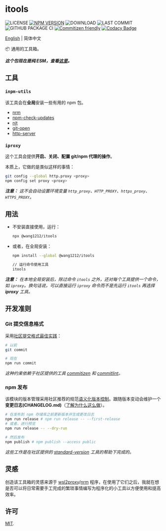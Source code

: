 # itools

<!-- ![MINZIPPED SIZE](https://badgen.net/bundlephobia/minzip/@wang1212/itools) -->

![LICENSE](https://badgen.net/github/license/wang1212/itools)
[![NPM VERSION](https://badgen.net/npm/v/@wang1212/itools)](https://www.npmjs.com/package/@wang1212/itools)
![DOWNLOAD](https://badgen.net/npm/dt/@wang1212/itools)
![LAST COMMIT](https://badgen.net/github/last-commit/wang1212/itools)
![GITHUB PACKAGE CI](https://img.shields.io/github/workflow/status/wang1212/itools/Node.js%20Package?label=ci/package%20publish)
[![Commitizen friendly](https://img.shields.io/badge/commitizen-friendly-brightgreen.svg)](http://commitizen.github.io/cz-cli/)
[![Codacy Badge](https://app.codacy.com/project/badge/Grade/01b1a8e4cbad48e4a9c401060122dec7)](https://www.codacy.com/gh/wang1212/itools/dashboard?utm_source=github.com&utm_medium=referral&utm_content=wang1212/itools&utm_campaign=Badge_Grade)

[English](./README.md) | 简体中文

:package: 通用的工具箱。

_**这个包现在是纯 ESM，查看[这里](https://gist.github.com/sindresorhus/a39789f98801d908bbc7ff3ecc99d99c)。**_

## 工具

### `inpm-utils`

该工具会在**全局**安装一些有用的 npm 包。

- [nrm](https://www.npmjs.com/package/nrm)
- [npm-check-updates](https://www.npmjs.com/package/npm-check-updates)
- [njt](https://njt.vercel.app/)
- [git-open](https://www.npmjs.com/package/git-open)
- [http-server](https://www.npmjs.com/package/http-server)

### `iproxy`

这个工具会提供**开启、关闭、配置 git/npm 代理的操作**。

本质上，它做的是类似这样的事情：

```bash
git config --global http.proxy <proxy>
npm config set proxy <proxy>
```

_**注意：** 这不会自动设置环境变量 `http_proxy`、`HTTP_PROXY`、`https_proxy`、`HTTPS_PROXY`。_

## 用法

- 不安装直接使用，运行：

  ```bash
  npx @wang1212/itools
  ```

- 或者，在全局安装：

  ```bash
  npm install --global @wang1212/itools

  // 运行命令使用工具
  itools
  ```

_**注意：** 在本地全局安装后，除过命令 `itools` 之外，还对每个工具提供一个命令，如 `iproxy`。换句话说，可以直接运行 `iproxy` 命令而不是先运行 `itools` 再选择 **iproxy** 工具。_

## 开发准则

### Git 提交信息格式

采用[社区提交格式最佳实践](https://www.conventionalcommits.org/)：

```bash
# 以前
git commit

# 现在
npm run commit
```

_这种约束依赖于社区提供的工具 [commitizen](http://commitizen.github.io/cz-cli/) 和 [commitlint](https://commitlint.js.org/)。_

### npm 发布

该模块的版本管理采用社区推荐的规范[语义化版本控制](https://semver.org/)。跟随版本变动会维护一个**变更日志(CHANGELOG.md)**（[了解为什么这么做](https://keepachangelog.com/)）。

```bash
# 在发布到 npm 存储库之前更新版本并生成更改日志
npm run release # npm run release -- --first-release
# 或者，进行预览
npm run release -- --dry-run

# 然后发布
npm publish # npm publish --access public
```

_这些工作是在社区提供的 [standard-version](https://github.com/conventional-changelog/standard-version) 工具的帮助下完成的。_

## 灵感

创造该工具箱的灵感来源于 [wsl2proxy](https://github.com/wizcas/wsl2proxy)/[nrm](https://github.com/Pana/nrm) 程序，在使用了它们之后，我就在想是否可以将日常需要手工完成的繁琐事情编写为程序化的小工具以方便使用和提高效率。

## 许可

[MIT](./LICENSE).
